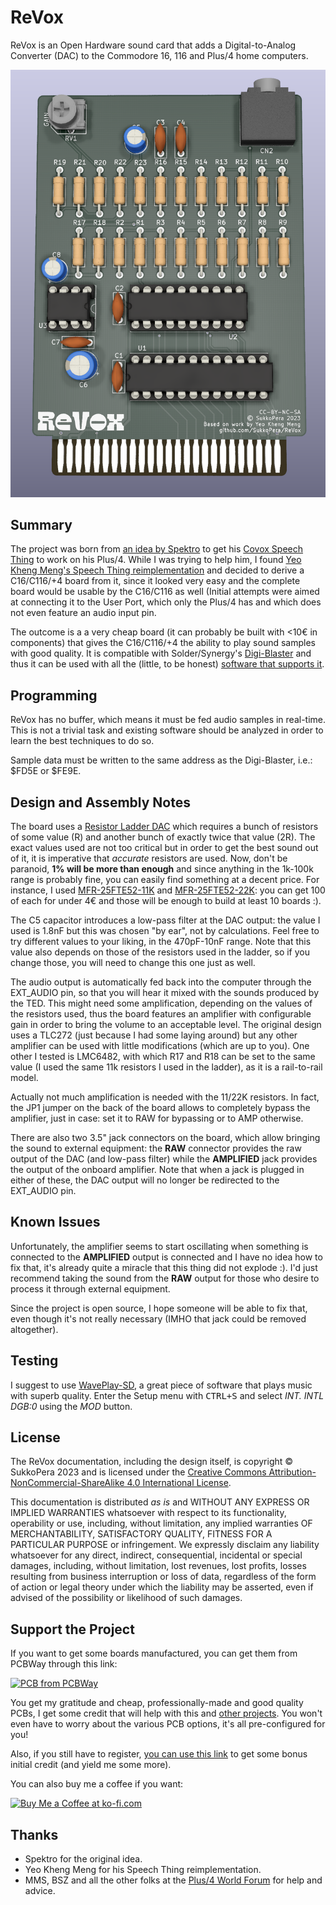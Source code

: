 # ReVox
ReVox is an Open Hardware sound card that adds a Digital-to-Analog Converter (DAC) to the Commodore 16, 116 and Plus/4 home computers.

![Board](https://raw.githubusercontent.com/SukkoPera/ReVox/master/img/render-top.png)

## Summary
The project was born from [an idea by Spektro](https://plus4world.powweb.com/forum/46186) to get his [Covox Speech Thing](https://en.wikipedia.org/wiki/Covox_Speech_Thing) to work on his Plus/4. While I was trying to help him, I found [Yeo Kheng Meng's Speech Thing reimplementation](https://github.com/yeokm1/pcb-covox-amp) and decided to derive a C16/C116/+4 board from it, since it looked very easy and the complete board would be usable by the C16/C116 as well (Initial attempts were aimed at connecting it to the User Port, which only the Plus/4 has and which does not even feature an audio input pin.

The outcome is a a very cheap board (it can probably be built with <10€ in components) that gives the C16/C116/+4 the ability to play sound samples with good quality. It is compatible with Solder/Synergy's [Digi-Blaster](https://plus4world.powweb.com/hardware/Digi-Blaster) and thus it can be used with all the (little, to be honest) [software that supports it](https://plus4world.powweb.com/effects/Digi-Blaster_support).

## Programming
ReVox has no buffer, which means it must be fed audio samples in real-time. This is not a trivial task and existing software should be analyzed in order to learn the best techniques to do so.

Sample data must be written to the same address as the Digi-Blaster, i.e.: $FD5E or $FE9E.

## Design and Assembly Notes
The board uses a [Resistor Ladder DAC](https://en.wikipedia.org/wiki/Resistor_ladder#R%E2%80%932R_resistor_ladder_network_(digital_to_analog_conversion)) which requires a bunch of resistors of some value (R) and another bunch of exactly twice that value (2R). The exact values used are not too critical but in order to get the best sound out of it, it is imperative that *accurate* resistors are used. Now, don't be paranoid, **1% will be more than enough** and since anything in the 1k-100k range is probably fine, you can easily find something at a decent price. For instance, I used [MFR-25FTE52-11K](https://www.mouser.it/ProductDetail/YAGEO/MFR-25FTE52-11K?qs=oAGoVhmvjhw%252BYyqfPO08%252Bg%3D%3D) and [MFR-25FTE52-22K](https://www.mouser.it/ProductDetail/YAGEO/MFR-25FTE52-22K?qs=oAGoVhmvjhy9HBN%252Bz%2FOCyQ%3D%3D): you can get 100 of each for under 4€ and those will be enough to build at least 10 boards :).

The C5 capacitor introduces a low-pass filter at the DAC output: the value I used is 1.8nF but this was chosen "by ear", not by calculations. Feel free to try different values to your liking, in the 470pF-10nF range. Note that this value also depends on those of the resistors used in the ladder, so if you change those, you will need to change this one just as well.

The audio output is automatically fed back into the computer through the EXT_AUDIO pin, so that you will hear it mixed with the sounds produced by the TED. This might need some amplification, depending on the values of the resistors used, thus the board features an amplifier with configurable gain in order to bring the volume to an acceptable level. The original design uses a TLC272 (just because I had some laying around) but any other amplifier can be used with little modifications (which are up to you). One other I tested is LMC6482, with which R17 and R18 can be set to the same value (I used the same 11k resistors I used in the ladder), as it is a rail-to-rail model.

Actually not much amplification is needed with the 11/22K resistors. In fact, the JP1 jumper on the back of the board allows to completely bypass the amplifier, just in case: set it to RAW for bypassing or to AMP otherwise.

There are also two 3.5" jack connectors on the board, which allow bringing the sound to external equipment: the **RAW** connector provides the raw output of the DAC (and low-pass filter) while the **AMPLIFIED** jack provides the output of the onboard amplifier. Note that when a jack is plugged in either of these, the DAC output will no longer be redirected to the EXT_AUDIO pin.

## Known Issues
Unfortunately, the amplifier seems to start oscillating when something is connected to the **AMPLIFIED** output is connected and I have no idea how to fix that, it's already quite a miracle that this thing did not explode :). I'd just recommend taking the sound from the **RAW** output for those who desire to process it through external equipment.

Since the project is open source, I hope someone will be able to fix that, even though it's not really necessary (IMHO that jack could be removed altogether).

## Testing
I suggest to use [WavePlay-SD](https://plus4world.powweb.com/software/WavePlay-SD), a great piece of software that plays music with superb quality. Enter the Setup menu with <kbd>CTRL+S</kbd> and select *INT. INTL DGB:0* using the *MOD* button.

## License
The ReVox documentation, including the design itself, is copyright &copy; SukkoPera 2023 and is licensed under the [Creative Commons Attribution-NonCommercial-ShareAlike 4.0 International License](https://creativecommons.org/licenses/by-nc-sa/4.0/).

This documentation is distributed *as is* and WITHOUT ANY EXPRESS OR IMPLIED WARRANTIES whatsoever with respect to its functionality, operability or use, including, without limitation, any implied warranties OF MERCHANTABILITY, SATISFACTORY QUALITY, FITNESS FOR A PARTICULAR PURPOSE or infringement. We expressly disclaim any liability whatsoever for any direct, indirect, consequential, incidental or special damages, including, without limitation, lost revenues, lost profits, losses resulting from business interruption or loss of data, regardless of the form of action or legal theory under which the liability may be asserted, even if advised of the possibility or likelihood of such damages.

## Support the Project
If you want to get some boards manufactured, you can get them from PCBWay through this link:

[![PCB from PCBWay](https://www.pcbway.com/project/img/images/frompcbway.png)](https://www.pcbway.com/project/shareproject/ReVox_User_Port_Cartridge_for_the_Commodore_16_116_and_Plus_4_2d0ad268.html)

You get my gratitude and cheap, professionally-made and good quality PCBs, I get some credit that will help with this and [other projects](https://www.pcbway.com/project/member/shareproject/?bmbid=41100). You won't even have to worry about the various PCB options, it's all pre-configured for you!

Also, if you still have to register, [you can use this link](https://www.pcbway.com/setinvite.aspx?inviteid=41100) to get some bonus initial credit (and yield me some more).

You can also buy me a coffee if you want:

<a href='https://ko-fi.com/L3L0U18L' target='_blank'><img height='36' style='border:0px;height:36px;' src='https://az743702.vo.msecnd.net/cdn/kofi2.png?v=2' border='0' alt='Buy Me a Coffee at ko-fi.com' /></a>

## Thanks
* Spektro for the original idea.
* Yeo Kheng Meng for his Speech Thing reimplementation.
* MMS, BSZ and all the other folks at the [Plus/4 World Forum](https://plus4world.powweb.com/forum) for help and advice.
